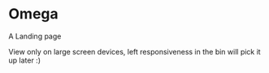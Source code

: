 # Omega
A Landing page

View only on large screen devices, left responsiveness in the bin will pick it up later :)
